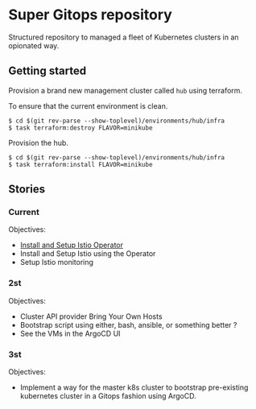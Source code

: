 # Super Gitops repository

Structured repository to managed a fleet of Kubernetes clusters in an opionated way.

## Getting started

Provision a brand new management cluster called `hub` using terraform.

To ensure that the current environment is clean.

```shell
$ cd $(git rev-parse --show-toplevel)/environments/hub/infra
$ task terraform:destroy FLAVOR=minikube
```

Provision the hub.

```shell
$ cd $(git rev-parse --show-toplevel)/environments/hub/infra
$ task terraform:install FLAVOR=minikube
```

## Stories

### Current

Objectives:

- [Install and Setup Istio Operator](https://istio.io/latest/docs/setup/install/operator)
- Install and Setup Istio using the Operator
- Setup Istio monitoring

### 2st

Objectives:

- Cluster API provider Bring Your Own Hosts
- Bootstrap script using either, bash, ansible, or something better ?
- See the VMs in the ArgoCD UI

### 3st

Objectives:

- Implement a way for the master k8s cluster to bootstrap pre-existing kubernetes cluster in a Gitops fashion using ArgoCD.
